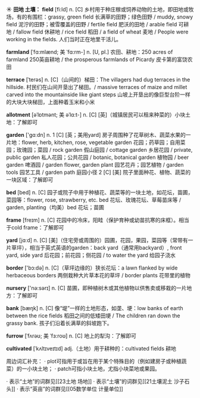☀ <span class="category">**田地 土壤：**</span>
<span class="vocabulary">**field**</span> [fi:ld] 
<span class="definition">n. [C] 乡村用于种庄稼或饲养动物的土地，即田地或牧场，有的有围栏：</span>grassy, green field 长满草的田野；绿色田野 / muddy, snowy field 泥泞的田野；被雪覆盖的田野 / fertile field 肥沃的田地 / arable field 可耕地 / fallow field 休耕地 / rice field 稻田 / a field of wheat 麦地 / People were working in the fields. 人们当时正在地里干活儿。
           
<span class="vocabulary">**farmland**</span> [ˈfɑ:mlænd; 美 ˈfɑ:rm-]
<span class="definition">n. [U, pl.] 农田、耕地：</span>250 acres of farmland 250英亩耕地 / the prosperous farmlands of Picardy 皮卡第的富饶农田
           
<span class="vocabulary">**terrace**</span> [ˈterəs]
<span class="definition">n. [C]（山间的）梯田：</span>The villagers had dug terraces in the hillside. 村民们在山间开垦出了梯田。/ massive terraces of maize and millet carved into the mountainside like giant steps 山坡上开垦出的像巨型台阶一样的大块大块梯田，上面种着玉米和小米           

<span class="vocabulary">**allotment**</span> [əˈlɒtmənt; 美 əˈlɑ:t-]
<span class="definition">n. [C] [英]（城镇居民可以租来种菜的）小块土地：</span>了解即可

<span class="vocabulary">**garden**</span> ['ɡɑːdn] 
<span class="definition">n. 1 [C] [英；美用yard] 房子周围种了花草树木、蔬菜水果的一片地：</span>flower, herb, kitchen, rose, vegetable garden 花园；药草园；自用菜园；玫瑰园；菜园 / rock garden 假山庭园 / cottage garden 乡居花园 / private, public garden 私人花园；公共花园 / botanic, botanical garden 植物园 / beer garden 啤酒园 / garden flower, garden plant 园艺花卉；园艺植物 / garden tools 园艺工具 / garden path 庭园小径 <span class="definition">2 [C] [美] 院子里面种花、植物、蔬菜的一块区域：</span>了解即可

<span class="vocabulary">**bed**</span> [bed] 
<span class="definition">n. [C] 园子或院子中用于种植花、蔬菜等的一块土地，如花坛，苗圃，菜园等：</span>flower, rose, strawberry, etc. bed 花坛、玫瑰花坛、草莓苗床等 / garden, planting（均美）bed 花坛；苗圃
           
<span class="vocabulary">**frame**</span> [freɪm]
<span class="definition">n. [C] 花园中的冷床，阳畦（保护育种或幼苗抗寒的床框）。相当于cold frame：</span>了解即可

<span class="vocabulary">**yard**</span> [jɑːd] 
<span class="definition">n. [C] [美]（住宅旁或周围的）园圃，花园，果园，菜园等（常带有一片草坪），相当于英式英语的garden：</span>back yard（通常用backyard）, front yard, side yard 后花园；前花园；侧花园 / to water the yard 给园子浇水

<span class="vocabulary">**border**</span> ['bɔ:də] 
<span class="definition">n. [C]（草坪边缘的）狭长花坛：</span>a lawn flanked by wide herbaceous borders 两侧栽种大片草本花的草坪 / border plants 花带里的植物

<span class="vocabulary">**nursery**</span> ['nə:sərɪ] 
<span class="definition">n. [C] 苗圃，即种植树木或其他植物以供售卖或移栽的一片地方：</span>了解即可

<span class="vocabulary">**bank**</span> [bæŋk] 
<span class="definition">n. [C] 像“堤”一样的土地形态，如垄、埂：</span>low banks of earth between the rice fields 稻田之间的低矮田埂 / The children ran down the grassy bank. 孩子们沿着长满草的斜坡跑下。
           
<span class="vocabulary">**furrow**</span> [ˈfʌrəʊ; 美 ˈfɜ:roʊ]
<span class="definition">n. [C] 地上的犁沟：</span>了解即可
           
<span class="vocabulary">**cultivated**</span> [ˈkʌltɪveɪtɪd]
<span class="definition">adj.（土地）用于耕种的：</span>cultivated fields 耕地

周边词汇补充：
· plot可指用于或旨在用于某个特殊目的（例如建房子或种植蔬菜）的一小块土地；
· patch可指小块土地，尤指小块菜地或果园。
           
· 表示“土地”的词群见[[23土地 场地]]
· 表示“土壤”的词群见[[21土壤泥土 沙子石头]]
· 表示“英亩”的词群见[[05数学单位 计量单位]]
